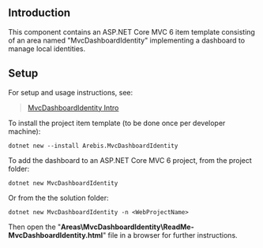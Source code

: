 ## Introduction

This component contains an ASP.NET Core MVC 6 item template consisting of an area named "MvcDashboardIdentity" implementing a dashboard to manage local identities.

## Setup

For setup and usage instructions, see:

> [MvcDashboardIdentity Intro](https://www.youtube.com/watch?v=2C4l4E_t6nA)

To install the project item template (to be done once per developer machine):

    dotnet new --install Arebis.MvcDashboardIdentity

To add the dashboard to an ASP.NET Core MVC 6 project, from the project folder:

    dotnet new MvcDashboardIdentity

Or from the the solution folder:

    dotnet new MvcDashboardIdentity -n <WebProjectName>

Then open the "**Areas\MvcDashboardIdentity\ReadMe-MvcDashboardIdentity.html**" file in a browser for further instructions.
